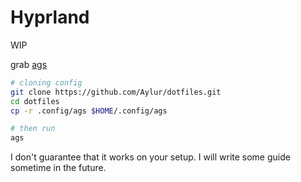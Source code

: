 # Hyprland

WIP

grab [ags](https://github.com/Aylur/ags/wiki/installation)

```bash
# cloning config
git clone https://github.com/Aylur/dotfiles.git
cd dotfiles
cp -r .config/ags $HOME/.config/ags

# then run
ags
```

I don't guarantee that it works on your setup. I will write some guide sometime in the future.
